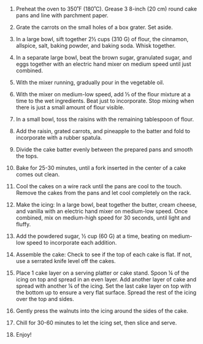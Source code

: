 1) Preheat the oven to 350˚F (180˚C). Grease 3 8-inch (20 cm) round cake pans and line with parchment paper.

2) Grate the carrots on the small holes of a box grater. Set aside.

3) In a large bowl, sift together 2½ cups (310 G) of flour, the cinnamon, allspice, salt, baking powder, and baking soda. Whisk together.

4) In a separate large bowl, beat the brown sugar, granulated sugar, and eggs together with an electric hand mixer on medium speed until just combined.

5) With the mixer running, gradually pour in the vegetable oil.

6) With the mixer on medium-low speed, add ⅓ of the flour mixture at a time to the wet ingredients. Beat just to incorporate. Stop mixing when there is just a small amount of flour visible.

7) In a small bowl, toss the raisins with the remaining tablespoon of flour.

8) Add the raisin, grated carrots, and pineapple to the batter and fold to incorporate with a rubber spatula.

9) Divide the cake batter evenly between the prepared pans and smooth the tops.

10) Bake for 25-30 minutes, until a fork inserted in the center of a cake comes out clean.

11) Cool the cakes on a wire rack until the pans are cool to the touch. Remove the cakes from the pans and let cool completely on the rack.

12) Make the icing: In a large bowl, beat together the butter, cream cheese, and vanilla with an electric hand mixer on medium-low speed. Once combined, mix on medium-high speed for 30 seconds, until light and fluffy.

13) Add the powdered sugar, ½ cup (60 G) at a time, beating on medium-low speed to incorporate each addition.

14) Assemble the cake: Check to see if the top of each cake is flat. If not, use a serrated knife level off the cakes.

15) Place 1 cake layer on a serving platter or cake stand. Spoon ¼ of the icing on top and spread in an even layer. Add another layer of cake and spread with another ¼ of the icing. Set the last cake layer on top with the bottom up to ensure a very flat surface. Spread the rest of the icing over the top and sides.

16) Gently press the walnuts into the icing around the sides of the cake.

17) Chill for 30-60 minutes to let the icing set, then slice and serve.

18) Enjoy!
